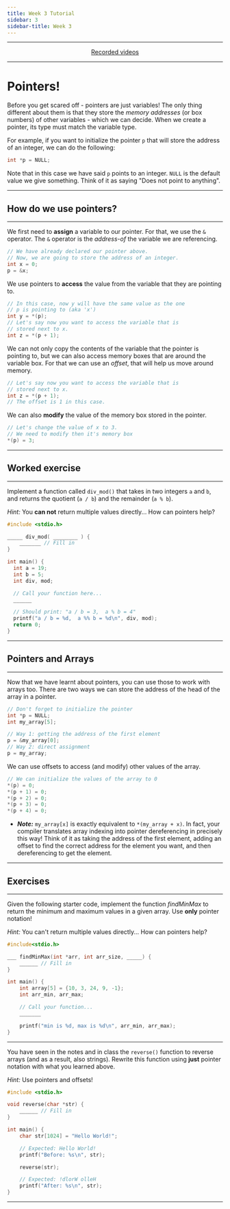 ```yaml
---
title: Week 3 Tutorial
sidebar: 3
sidebar-title: Week 3
---
```



---


<p align="center"> <a href="https://www.youtube.com/playlist?list=PLKjkL6I7UpX8kEaSQZZ0aoev1GjX1hF-U"> Recorded videos</a> </p>

---

# Pointers!

Before you get scared off - pointers are just variables! The only thing different about them is that they store the *memory addresses* (or box numbers) of other variables - which we can decide. When we create a pointer, its type must match the variable type.

For example, if you want to initialize the pointer `p` that will store the address of an integer, we can do the following:

```c
int *p = NULL;
```

Note that in this case we have said `p` points to an integer. `NULL` is the default value we give something. Think of it as saying "Does not point to anything".

---

## How do we use pointers?

---

We first need to **assign** a variable to our pointer. For that, we use the `&` operator. The `&` operator is the *address-of* the variable we are referencing.

```c
// We have already declared our pointer above.
// Now, we are going to store the address of an integer.
int x = 0;
p = &x;
```

We use pointers to **access** the value from the variable that they are pointing to. 

```c
// In this case, now y will have the same value as the one
// p is pointing to (aka 'x')
int y = *(p);
// Let's say now you want to access the variable that is
// stored next to x.
int z = *(p + 1);
```

We can not only copy the contents of the variable that the pointer is pointing to, but we can also access memory boxes that are around the variable box. For that we can use an *offset*, that will help us move around memory.

```c
// Let's say now you want to access the variable that is
// stored next to x.
int z = *(p + 1);
// The offset is 1 in this case.
```

We can also **modify** the value of the memory box stored in the pointer.

```c
// Let's change the value of x to 3.
// We need to modify then it's memory box
*(p) = 3;
```

---

## Worked exercise

---

Implement a function called `div_mod()` that takes in two integers `a` and `b`, and returns the quotient (`a / b`) and the remainder (`a % b`).

*Hint:* You **can not** return multiple values directly... How can pointers help?

```c
#include <stdio.h>

_____ div_mod( ________ ) {
    _______ // Fill in
}

int main() {
  int a = 19;
  int b = 5;
  int div, mod;

  // Call your function here...
  ______

  // Should print: "a / b = 3,  a % b = 4"
  printf("a / b = %d,  a %% b = %d\n", div, mod);
  return 0;
}

```

---

## Pointers and Arrays

---

Now that we have learnt about pointers, you can use those to work with arrays too. There are two ways we can store the address of the head of the array in a pointer.

```c
// Don't forget to initialize the pointer
int *p = NULL;
int my_array[5];

// Way 1: getting the address of the first element
p = &my_array[0];
// Way 2: direct assignment
p = my_array;
```

We can use offsets to access (and modify) other values of the array.

```c
// We can initialize the values of the array to 0
*(p) = 0;
*(p + 1) = 0;
*(p + 2) = 0;
*(p + 3) = 0;
*(p + 4) = 0;
```

- ***Note:*** `my_array[x]` is exactly equivalent to `*(my_array + x)`. In fact, your compiler translates array indexing into pointer dereferencing in precisely this way! Think of it as taking the address of the first element, adding an offset to find the correct address for the element you want, and then dereferencing to get the element.

---

## Exercises

---

Given the following starter code, implement the function *findMinMax* to return the minimum and maximum values in a given array. Use **only** pointer notation!

*Hint:* You can't return multiple values directly... How can pointers help?

```c
#include<stdio.h>

___ findMinMax(int *arr, int arr_size, _____) {
    ______ // Fill in
}

int main() {
    int array[5] = {10, 3, 24, 9, -1};
    int arr_min, arr_max;

    // Call your function...
    _______

    printf("min is %d, max is %d\n", arr_min, arr_max);
}
```

---

You have seen in the notes and in class the `reverse()` function to reverse arrays (and as a result, also strings). Rewrite this function using **just** pointer notation with what you learned above.

*Hint:* Use pointers and offsets!

```c
#include <stdio.h>

void reverse(char *str) {
    ______ // Fill in
}

int main() {
    char str[1024] = "Hello World!";

    // Expected: Hello World!
    printf("Before: %s\n", str);

    reverse(str);

    // Expected: !dlorW olleH
    printf("After: %s\n", str);
}
```
---
